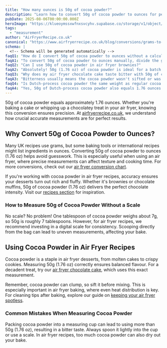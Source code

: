 ```yaml
---
title: "How many ounces is 50g of cocoa powder?"
description: "Learn how to convert 50g of cocoa powder to ounces for perfect baking every time. Includes tips for air fryer recipes!"
pubDate: 2025-08-06T00:00:00.000Z
heroImage: "https://klueoymssxwfnxsvcyhv.supabase.co/storage/v1/object/public/Shmucket/how-many-ounces-is-50g-cocoa-powder.webp"
tags:
  - "measurement"
author: "AirFryerRecipe.co.uk"
canonical: "https://www.airfryerrecipe.co.uk/blog/conversions/grams-to-ounces/how-many-ounces-is-50g-cocoa-powder"
schema: |
  <!-- Schema will be generated automatically -->
faqQ1: "How do I convert 50g of cocoa powder to ounces without a calculator?"
faqA1: "To convert 50g of cocoa powder to ounces manually, divide the grams by 28.35 (since 1 ounce ≈ 28.35g). This gives you roughly 1.76 ounces. For quick reference, bookmark our <a href=https://www.airfryerrecipe.co.uk/air-fryer-conversion-chart>conversion chart</a>."
faqQ2: "Can I use 50g of cocoa powder in air fryer brownies?"
faqA2: "Absolutely! 50g (1.76 oz) of cocoa powder is ideal for a batch of air fryer brownies, providing rich chocolate flavour. Just ensure you sift it to avoid lumps. Check out our <a href=https://www.airfryerrecipe.co.uk/recipes>brownie recipes</a> for foolproof methods."
faqQ3: "Why does my air fryer chocolate cake taste bitter with 50g of cocoa powder?"
faqA3: "Bitterness usually means the cocoa powder wasn't sifted or was packed too densely. Always measure 50g (1.76 oz) precisely and sift it for smooth texture. Overbaking can also intensify bitterness, so monitor cooking time."
faqQ4: "Is Dutch-process cocoa powder the same weight as regular cocoa powder?"
faqA4: "Yes, 50g of Dutch-process cocoa powder also equals 1.76 ounces. However, it’s less acidic, so adjust leavening agents in air fryer recipes. For substitutions, see our <a href=https://www.airfryerrecipe.co.uk/recipe-category/cakes>cake tips</a>."
---
```

<p>50g of cocoa powder equals approximately 1.76 ounces. Whether you're baking a cake or whipping up a chocolatey treat in your air fryer, knowing this conversion ensures precision. At <a href=https://www.airfryerrecipe.co.uk>airfryerrecipe.co.uk</a>, we understand how crucial accurate measurements are for perfect results.</p>  

<h2>Why Convert 50g of Cocoa Powder to Ounces?</h2>  
<p>Many UK recipes use grams, but some baking tools or international recipes might list ingredients in ounces. Converting 50g of cocoa powder to ounces (1.76 oz) helps avoid guesswork. This is especially useful when using an air fryer, where precise measurements can affect texture and cooking time. For more conversions, check out our <a href=https://www.airfryerrecipe.co.uk/air-fryer-conversion-chart>air fryer conversion chart</a>.</p>  

<p>If you're working with cocoa powder in air fryer recipes, accuracy ensures your desserts turn out rich and fluffy. Whether it's brownies or chocolate muffins, 50g of cocoa powder (1.76 oz) delivers the perfect chocolate intensity. Visit our <a href=https://www.airfryerrecipe.co.uk/recipes>recipes section</a> for inspiration.</p>  

<h3>How to Measure 50g of Cocoa Powder Without a Scale</h3>  
<p>No scale? No problem! One tablespoon of cocoa powder weighs about 7g, so 50g is roughly 7 tablespoons. However, for air fryer recipes, we recommend investing in a digital scale for consistency. Scooping directly from the bag can lead to uneven measurements, affecting your bake.</p>  

<h2>Using Cocoa Powder in Air Fryer Recipes</h2>  
<p>Cocoa powder is a staple in air fryer desserts, from molten cakes to crispy cookies. Measuring 50g (1.76 oz) correctly ensures balanced flavour. For a decadent treat, try our <a href=https://www.airfryerrecipe.co.uk/recipe-category/cakes>air fryer chocolate cake</a>, which uses this exact measurement.</p>  

<p>Remember, cocoa powder can clump, so sift it before mixing. This is especially important in air fryer baking, where even heat distribution is key. For cleaning tips after baking, explore our guide on <a href=https://www.airfryerrecipe.co.uk/air-fryer-cleaner>keeping your air fryer spotless</a>.</p>  

<h3>Common Mistakes When Measuring Cocoa Powder</h3>  
<p>Packing cocoa powder into a measuring cup can lead to using more than 50g (1.76 oz), resulting in a bitter taste. Always spoon it lightly into the cup or use a scale. In air fryer recipes, too much cocoa powder can also dry out your bake.</p>

